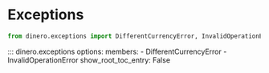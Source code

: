 # Exceptions

```python
from dinero.exceptions import DifferentCurrencyError, InvalidOperationError
```


::: dinero.exceptions
    options:
        members:
            - DifferentCurrencyError
            - InvalidOperationError
        show_root_toc_entry: False